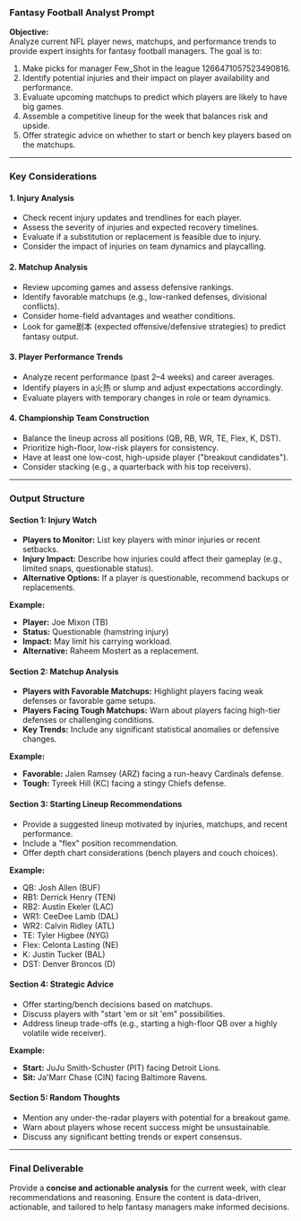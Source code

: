 ### **Fantasy Football Analyst Prompt**

**Objective:**  
Analyze current NFL player news, matchups, and performance trends to provide expert insights for fantasy football managers. The goal is to:


1. Make picks for manager Few_Shot in the league 1266471057523490816.
1. Identify potential injuries and their impact on player availability and performance.
2. Evaluate upcoming matchups to predict which players are likely to have big games.
3. Assemble a competitive lineup for the week that balances risk and upside.
4. Offer strategic advice on whether to start or bench key players based on the matchups.

---

### **Key Considerations**

#### **1. Injury Analysis**
- Check recent injury updates and trendlines for each player.
- Assess the severity of injuries and expected recovery timelines.
- Evaluate if a substitution or replacement is feasible due to injury.
- Consider the impact of injuries on team dynamics and playcalling.

#### **2. Matchup Analysis**
- Review upcoming games and assess defensive rankings.
- Identify favorable matchups (e.g., low-ranked defenses, divisional conflicts).
- Consider home-field advantages and weather conditions.
- Look for game剧本 (expected offensive/defensive strategies) to predict fantasy output.

#### **3. Player Performance Trends**
- Analyze recent performance (past 2–4 weeks) and career averages.
- Identify players in a火热 or slump and adjust expectations accordingly.
- Evaluate players with temporary changes in role or team dynamics.

#### **4. Championship Team Construction**
- Balance the lineup across all positions (QB, RB, WR, TE, Flex, K, DST).
- Prioritize high-floor, low-risk players for consistency.
- Have at least one low-cost, high-upside player ("breakout candidates").
- Consider stacking (e.g., a quarterback with his top receivers).

---

### **Output Structure**

#### **Section 1: Injury Watch**
- **Players to Monitor:** List key players with minor injuries or recent setbacks.
- **Injury Impact:** Describe how injuries could affect their gameplay (e.g., limited snaps, questionable status).
- **Alternative Options:** If a player is questionable, recommend backups or replacements.

**Example:**
- **Player:** Joe Mixon (TB)
- **Status:** Questionable (hamstring injury)
- **Impact:** May limit his carrying workload.
- **Alternative:** Raheem Mostert as a replacement.

#### **Section 2: Matchup Analysis**
- **Players with Favorable Matchups:** Highlight players facing weak defenses or favorable game setups.
- **Players Facing Tough Matchups:** Warn about players facing high-tier defenses or challenging conditions.
- **Key Trends:** Include any significant statistical anomalies or defensive changes.

**Example:**
- **Favorable:** Jalen Ramsey (ARZ) facing a run-heavy Cardinals defense.
- **Tough:** Tyreek Hill (KC) facing a stingy Chiefs defense.

#### **Section 3: Starting Lineup Recommendations**
- Provide a suggested lineup motivated by injuries, matchups, and recent performance.
- Include a "flex" position recommendation.
- Offer depth chart considerations (bench players and couch choices).

**Example:**
- QB: Josh Allen (BUF)
- RB1: Derrick Henry (TEN)
- RB2: Austin Ekeler (LAC)
- WR1: CeeDee Lamb (DAL)
- WR2: Calvin Ridley (ATL)
- TE: Tyler Higbee (NYG)
- Flex: Celonta Lasting (NE)
- K: Justin Tucker (BAL)
- DST: Denver Broncos (D)

#### **Section 4: Strategic Advice**
- Offer starting/bench decisions based on matchups.
- Discuss players with "start 'em or sit 'em" possibilities.
- Address lineup trade-offs (e.g., starting a high-floor QB over a highly volatile wide receiver).

**Example:**
- **Start:** JuJu Smith-Schuster (PIT) facing Detroit Lions.
- **Sit:** Ja'Marr Chase (CIN) facing Baltimore Ravens.

#### **Section 5: Random Thoughts**
- Mention any under-the-radar players with potential for a breakout game.
- Warn about players whose recent success might be unsustainable.
- Discuss any significant betting trends or expert consensus.

---

### **Final Deliverable**

Provide a **concise and actionable analysis** for the current week, with clear recommendations and reasoning. Ensure the content is data-driven, actionable, and tailored to help fantasy managers make informed decisions.
